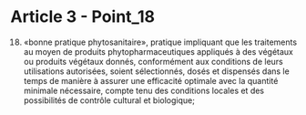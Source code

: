# Article 3 - Point_18

18) «bonne pratique phytosanitaire», pratique impliquant que les traitements au moyen de produits phytopharmaceutiques appliqués à des végétaux ou produits végétaux donnés, conformément aux conditions de leurs utilisations autorisées, soient sélectionnés, dosés et dispensés dans le temps de manière à assurer une efficacité optimale avec la quantité minimale nécessaire, compte tenu des conditions locales et des possibilités de contrôle cultural et biologique;
